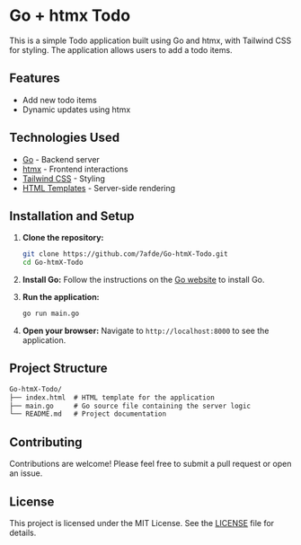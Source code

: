 # Go + htmx Todo

This is a simple Todo application built using Go and htmx, with Tailwind CSS for styling. The application allows users to add a todo items.
## Features

- Add new todo items
- Dynamic updates using htmx

## Technologies Used

- [Go](https://golang.org/) - Backend server
- [htmx](https://htmx.org/) - Frontend interactions
- [Tailwind CSS](https://tailwindcss.com/) - Styling
- [HTML Templates](https://golang.org/pkg/html/template/) - Server-side rendering

## Installation and Setup

1. **Clone the repository:**
    ```bash
    git clone https://github.com/7afde/Go-htmX-Todo.git
    cd Go-htmX-Todo
    ```

2. **Install Go:**
    Follow the instructions on the [Go website](https://golang.org/doc/install) to install Go.

3. **Run the application:**
    ```bash
    go run main.go
    ```

4. **Open your browser:**
    Navigate to `http://localhost:8000` to see the application.

## Project Structure

```markdown
Go-htmX-Todo/
├── index.html  # HTML template for the application
├── main.go     # Go source file containing the server logic
└── README.md   # Project documentation
```

## Contributing

Contributions are welcome! Please feel free to submit a pull request or open an issue.

## License

This project is licensed under the MIT License. See the [LICENSE](LICENSE) file for details.
